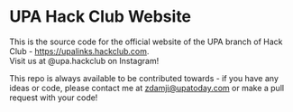 # UPA Hack Club Website
This is the source code for the official website of the UPA branch of Hack Club - https://upalinks.hackclub.com.  
Visit us at @upa.hackclub on Instagram!  

This repo is always available to be contributed towards - if you have any ideas or code, please contact me at zdamji@upatoday.com or make a pull request with your code!
